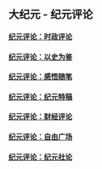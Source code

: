 ## 大纪元 - 纪元评论

#### [纪元评论：时政评论](indexes/nsc1025/README.md?12070330)
#### [纪元评论：以史为鉴](indexes/nsc1028/README.md?12070330)
#### [纪元评论：感悟随笔](indexes/nsc1035/README.md?12070330)
#### [纪元评论：纪元特稿](indexes/nsc424/README.md?12070330)
#### [纪元评论：财经评论](indexes/nsc1026/README.md?12070330)
#### [纪元评论：自由广场](indexes/nsc993/README.md?12070330)
#### [纪元评论：纪元社论](indexes/nsc422/README.md?12070330)
